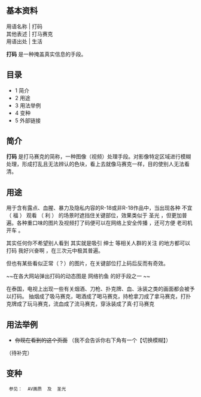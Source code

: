 **基本资料**  
---  
用语名称  |  打码   
其他表述  |  打马赛克   
用语出处  |  生活   
  
**打码** 是一种掩盖真实信息的手段。

##  目录

  * 1  简介 
  * 2  用途 
  * 3  用法举例 
  * 4  变种 
  * 5  外部链接 

##  简介

**打码** 是打马赛克的简称，一种图像（视频）处理手段。对影像特定区域进行模糊处理，形成打乱且无法辨认的色块，看上去就像马赛克一样，目的使别人无法看清。

##  用途

用于含有露点、血腥、暴力及隐私内容的R-18或非R-18作品中，当出现各种  不宜  （  福  ）  观看  （  利  ）
的场景时遮挡住关键部位，效果类似于  圣光  ，但更加普遍。各种重口味的图片及视频打了码便可以在网络上安全传播  ，还可方便  老司机  开车  。

其实任何你不希望别人看到  其实就是吸引  绅士  等相关人群的关注  的地方都可以打码  我好兴奋啊  ，在三次元中极其普遍。

但也有某些看似正常（？）的图片，在关键部位打上码后反而有奇效。

~~在各大网站弹出打码的动态图是 网络钓鱼  的好手段之一 ~~

在泰国，电视上出现一些有关烟酒、刀枪、扑克牌、血、泳装之类的画面都会被予以打码。
抽烟成了吸马赛克，喝酒成了喝马赛克，持枪拿刀成了拿马赛克，打扑克牌成了玩马赛克，流血成了流马赛克，穿泳装成了真·打马赛克

##  用法举例

  * ~~你现在看到的这个页面~~ （我不会告诉你右下角有一个【切换模糊】） 

（待补完）

##  变种

     参见：  AV画质  及  圣光 